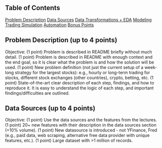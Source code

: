 ## Table of Contents

[Problem Description](#problem-description)
[Data Sources](#data-sources)
[Data Transformations + EDA](#data-transformations-eda)
[Modeling](#modeling)
[Trading Simulation](#trading-simulation)
[Automation](#automation)
[Bonus Points](#bonus-points) 

## Problem Description (up to 4 points)
Objective:
(1 point) Problem is described in README briefly without much detail.
(1 point) Problem is described in README with enough context and the end goal, so it is clear what the problem is and how the solution will be used.
(1 point) New problem definition (not just the current setup of a week-long strategy for the largest stocks): e.g., hourly or long-term trading for stocks, different stock exchanges (other countries), crypto, betting, etc.
(1 point) State-of-the-art clear description of each step, findings, and how to reproduce it. It is easy to understand the logic of each step, and important findings/difficulties are outlined.

## Data Sources (up to 4 points)
Objective:
(1 point) Use the data sources and the features from the lectures.
(1 point) 20+ new features with their description in the data sources section (+10% volume).
(1 point) New datasource is introduced - not YFinance, Fred (e.g., paid data, web scraping, alternative free data provider with unique features, etc.).
(1 point) Large dataset with >1 million of records.